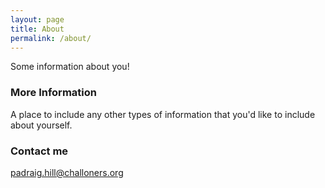 ```yaml
---
layout: page
title: About
permalink: /about/
---
```


Some information about you!

### More Information

A place to include any other types of information that you'd like to include about yourself.

### Contact me

[padraig.hill@challoners.org](mailto:padraig.hill@challoners.org)
